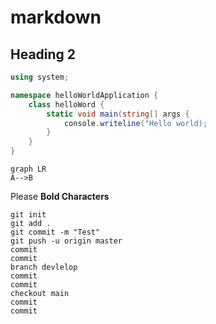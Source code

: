 # markdown
## Heading 2

``` csharp
using system;

namespace helloWorldApplication {
    class helloWord {
        static void main(string[] args {
            console.writeline("Hello world);
        }
    }
}
```

``` mermaid
graph LR
A-->B
```

Please **Bold Characters**


``` gitGraph
git init
git add .
git commit -m "Test"
git push -u origin master
commit
commit
branch devlelop
commit
commit
checkout main
commit
commit
```
